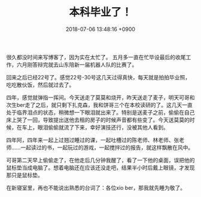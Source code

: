 ﻿---
layout: post
title: 本科毕业了！
date: 2018-07-06 13:48:16 +0900
categories: 日记
issue_id: 0
---
很久都没时间来写博客了，因为实在太忙了。
五月多一直在忙毕设最后的收尾工作，六月刚答辩完就去山东陪新一届机器人队的比赛了。

回来之后已经22号了。感觉22号-30号这几天过得真快，每天就是拍拍毕业照，吃吃散伙饭，然后就过去了。

四年，感觉就弹指一挥间。今天送走了莫莫和烧开，昨天送走了麦子，明天可哥和次生ber走了之后，就只剩下扎克森，我和饼哥三个在本校读研的了。这几天一直处于临界泪点的状态，稍微想一下眼泪就出来了。特别是送麦子之前，偷偷在自己床上哭了一回，导致提出送他去租的房子的时候声音都有些变了。今天送莫莫的时候，在车上，眼泪偷偷就流了下来，幸好演技还行，没被其他人看到。

四年阿，四年来一起上过翘过睡过的课，一起吐槽过的陈老师、林老师、张老师……一起读过的书，一起玩过的游戏，一起搅拌过的报告，就这样飘散在风中。

可哥第二天早上偷偷走了，在他走后几分钟我醒了，看了一下他的桌面，误把他的鼠标垫当成电脑了。想着电脑还在应该还没走吧，结果半小时后戴上眼镜，才发现那只是鼠标垫。

在新寝室里，再也不能说出熟悉的台词了：各位xio ber，那我就先睡为敬了。




